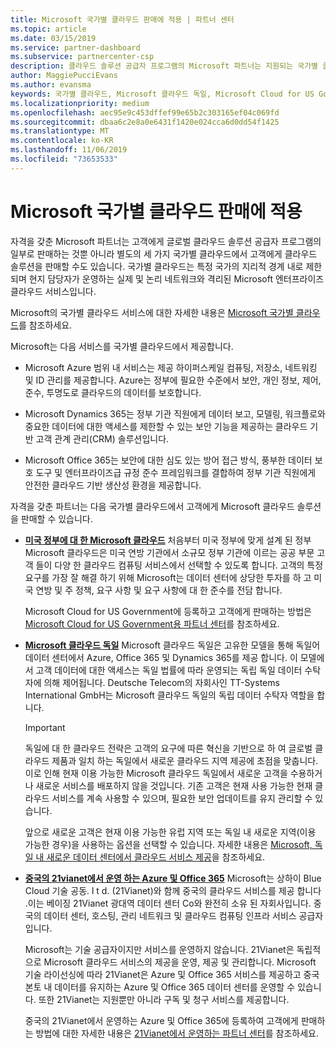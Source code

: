 ```yaml
---
title: Microsoft 국가별 클라우드 판매에 적용 | 파트너 센터
ms.topic: article
ms.date: 03/15/2019
ms.service: partner-dashboard
ms.subservice: partnercenter-csp
description: 클라우드 솔루션 공급자 프로그램의 Microsoft 파트너는 지원되는 국가별 클라우드에 등록한 고객에게 판매할 수 있습니다.
author: MaggiePucciEvans
ms.author: evansma
keywords: 국가별 클라우드, Microsoft 클라우드 독일, Microsoft Cloud for US Government, 21Vianet, Microsoft Cloud 중국
ms.localizationpriority: medium
ms.openlocfilehash: aec95e9c453dffef99e65b2c303165ef04c069fd
ms.sourcegitcommit: dbaa6c2e8a0e6431f1420e024cca6d0dd54f1425
ms.translationtype: MT
ms.contentlocale: ko-KR
ms.lasthandoff: 11/06/2019
ms.locfileid: "73653533"
---
```

# <a name="apply-to-sell-in-microsoft-national-clouds"></a>Microsoft 국가별 클라우드 판매에 적용

자격을 갖춘 Microsoft 파트너는 고객에게 글로벌 클라우드 솔루션 공급자 프로그램의 일부로 판매하는 것뿐 아니라 별도의 세 가지 국가별 클라우드에서 고객에게 클라우드 솔루션을 판매할 수도 있습니다. 국가별 클라우드는 특정 국가의 지리적 경계 내로 제한되며 현지 담당자가 운영하는 실제 및 논리 네트워크와 격리된 Microsoft 엔터프라이즈 클라우드 서비스입니다. 

Microsoft의 국가별 클라우드 서비스에 대한 자세한 내용은 [Microsoft 국가별 클라우드](https://www.microsoft.com/trustcenter/cloudservices/nationalcloud)를 참조하세요.

Microsoft는 다음 서비스를 국가별 클라우드에서 제공합니다.

-   Microsoft Azure 범위 내 서비스는 제공 하이퍼스케일 컴퓨팅, 저장소, 네트워킹 및 ID 관리를 제공합니다. Azure는 정부에 필요한 수준에서 보안, 개인 정보, 제어, 준수, 투명도로 클라우드의 데이터를 보호합니다.

-   Microsoft Dynamics 365는 정부 기관 직원에게 데이터 보고, 모델링, 워크플로와 중요한 데이터에 대한 액세스를 제한할 수 있는 보안 기능을 제공하는 클라우드 기반 고객 관계 관리(CRM) 솔루션입니다.

-   Microsoft Office 365는 보안에 대한 심도 있는 방어 접근 방식, 풍부한 데이터 보호 도구 및 엔터프라이즈급 규정 준수 프레임워크를 결합하여 정부 기관 직원에게 안전한 클라우드 기반 생산성 환경을 제공합니다.

자격을 갖춘 파트너는 다음 국가별 클라우드에서 고객에게 Microsoft 클라우드 솔루션을 판매할 수 있습니다.

-   [**미국 정부에 대 한 Microsoft 클라우드**](https://www.microsoft.com/trustcenter/cloudservices/nationalcloud#Microsoft_Cloud_for_US) 처음부터 미국 정부에 맞게 설계 된 정부 Microsoft 클라우드은 미국 연방 기관에서 소규모 정부 기관에 이르는 공공 부문 고객 들이 다양 한 클라우드 컴퓨팅 서비스에서 선택할 수 있도록 합니다. 고객의 특정 요구를 가장 잘 해결 하기 위해 Microsoft는 데이터 센터에 상당한 투자를 하 고 미국 연방 및 주 정책, 요구 사항 및 요구 사항에 대 한 준수를 전담 합니다. 

    Microsoft Cloud for US Government에 등록하고 고객에게 판매하는 방법은 [Microsoft Cloud for US Government용 파트너 센터](partner-center-for-microsoft-us-govt-cloud.md)를 참조하세요.

-   [**Microsoft 클라우드 독일**](https://www.microsoft.com/trustcenter/cloudservices/nationalcloud#Microsoft_Cloud_Germany) Microsoft 클라우드 독일은 고유한 모델을 통해 독일어 데이터 센터에서 Azure, Office 365 및 Dynamics 365를 제공 합니다. 이 모델에서 고객 데이터에 대한 액세스는 독일 법률에 따라 운영되는 독립 독일 데이터 수탁자에 의해 제어됩니다. Deutsche Telecom의 자회사인 TT-Systems International GmbH는 Microsoft 클라우드 독일의 독립 데이터 수탁자 역할을 합니다. 

    > [!IMPORTANT]  
    > 독일에 대 한 클라우드 전략은 고객의 요구에 따른 혁신을 기반으로 하 여 글로벌 클라우드 제품과 일치 하는 독일에서 새로운 클라우드 지역 제공에 초점을 맞춥니다. 이로 인해 현재 이용 가능한 Microsoft 클라우드 독일에서 새로운 고객을 수용하거나 새로운 서비스를 배포하지 않을 것입니다. 기존 고객은 현재 사용 가능한 현재 클라우드 서비스를 계속 사용할 수 있으며, 필요한 보안 업데이트를 유지 관리할 수 있습니다.
    >  
    > 앞으로 새로운 고객은 현재 이용 가능한 유럽 지역 또는 독일 내 새로운 지역(이용 가능한 경우)을 사용하는 옵션을 선택할 수 있습니다. 자세한 내용은 [Microsoft, 독일 내 새로운 데이터 센터에서 클라우드 서비스 제공](https://news.microsoft.com/europe/2018/08/31/microsoft-to-deliver-cloud-services-from-new-datacentres-in-germany-in-2019-to-meet-evolving-customer-needs/)을 참조하세요.

    
-   [**중국의 21vianet에서 운영 하는 Azure 및 Office 365**](https://www.microsoft.com/trustcenter/cloudservices/nationalcloud#Microsoft_Cloud_for_China) Microsoft는 상하이 Blue Cloud 기술 공동. l t d. (21Vianet)와 함께 중국의 클라우드 서비스를 제공 합니다 .이는 베이징 21Vianet 광대역 데이터 센터 Co와 완전히 소유 된 자회사입니다. 중국의 데이터 센터, 호스팅, 관리 네트워크 및 클라우드 컴퓨팅 인프라 서비스 공급자입니다. 

    Microsoft는 기술 공급자이지만 서비스를 운영하지 않습니다. 21Vianet은 독립적으로 Microsoft 클라우드 서비스의 제공을 운영, 제공 및 관리합니다. Microsoft 기술 라이선싱에 따라 21Vianet은 Azure 및 Office 365 서비스를 제공하고 중국 본토 내 데이터를 유지하는 Azure 및 Office 365 데이터 센터를 운영할 수 있습니다. 또한 21Vianet는 지원뿐만 아니라 구독 및 청구 서비스를 제공합니다.

    중국의 21Vianet에서 운영하는 Azure 및 Office 365에 등록하여 고객에게 판매하는 방법에 대한 자세한 내용은 [21Vianet에서 운영하는 파트너 센터](https://msdn.microsoft.com/partner-china/index)를 참조하세요. 